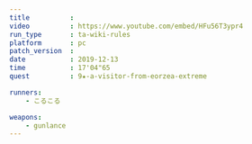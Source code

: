 ```yaml
---
title          :
video          : https://www.youtube.com/embed/HFu56T3ypr4
run_type       : ta-wiki-rules
platform       : pc
patch_version  : 
date           : 2019-12-13
time           : 17'04"65
quest          : 9★-a-visitor-from-eorzea-extreme

runners:
    - こるこる

weapons:
    - gunlance
---
```

